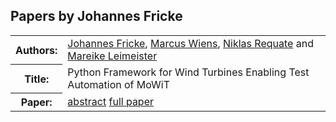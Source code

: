 ## Papers by Johannes Fricke
<table><tr><th>Authors:</th>
<td>
<a href="/proceedings/authors/JohannesFricke">Johannes Fricke</a>, <a href="/proceedings/authors/MarcusWiens">Marcus Wiens</a>, <a href="/proceedings/authors/NiklasRequate">Niklas Requate</a> and <a href="/proceedings/authors/MareikeLeimeister">Mareike Leimeister</a></td>
</tr>
<tr><th>Title:</th>
<td>Python Framework for Wind Turbines  Enabling Test Automation of MoWiT</td>
</tr>
<tr><th>Paper:</th>
<td><a href="/abstracts/abstract_5B_2">abstract</a> <a href="/proceedings/papers/Modelica2021session5B_paper2.pdf">full paper</a></td>
</tr>
</table>
